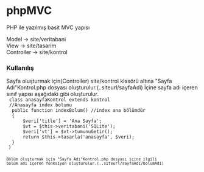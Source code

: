 # phpMVC
PHP ile yazılmış basit MVC yapısı

Model -> site/veritabani<br>
View -> site/tasarim<br>
Controller -> site/kontrol<br>

<h3>Kullanılış</h3>
Sayfa oluşturmak için(Controller) site/kontrol klasörü altına "Sayfa Adı"Kontrol.php dosyası oluşturulur.(..siteurl/sayfaAdi)
İçine sayfa adı içeren sınıf yapısı aşağıdaki gibi oluşturulur.<br>
<code> class anasayfaKontrol extends kontrol </code></br>
<code> //Anasayfa index bolumu</code><br>
<code> 	public function indexBolum() //index ana bölümdür</code></br>
<code> 	{</code><br>
<code> 		$veri['title'] = 'Ana Sayfa';</code><br>
<code> 		$vt = $this->veritabani('SQLite');	</code><br>
<code> 		$veri['vt'] = $vt->tumunuGetir();</code><br>
<code> 		return $this->tasarla('anasayfa', $veri);</code><br>
<code> 	}
<code> }


Bölüm oluşturmak için "Sayfa Adı"Kontrol.php dosyası içine ilgili bolüm adı içeren fonksiyon oluşturulur.(..siteurl/sayfaAdi/bolumAdi)
